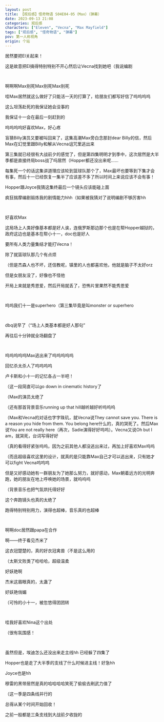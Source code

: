 ```yaml
---
layout: post
title: 【观后感】怪奇物语 S04E04-05（Max）（弹幕）
date: 2023-09-13 21:08
categories: 观后感
characters: ["Eleven", "Vecna", "Max Mayfield"]
tags: ["观后感", "怪奇物语", "弹幕"]
pov: 第一人称视角
origin: 个站
---
```


居然要把El关起来！

这是故意把El搞得特别特别不开心然后让Vecna找到她吧（我说编剧

<br>

啊啊啊Max别死Max别死Max别死

哇Max居然就这么做好了只能活一天的打算了，给朋友们都写好信了呜呜呜呜

这么坦荡赴死的我保证她会没事的

我保证十一会在最后一刻赶到的

呜呜呜呜好喜欢Max，好心疼

盲猜Billy演员又要被叫回来了，这集高潮Max旁白念那封dear Billy的信，然后Max在幻觉里跟Billy和解从Vecna诅咒里逃出来

第三集就已经很有大战前夕的感觉了，但是第四集明明才到季中，这次居然是大半季都是直接终局boss战了吗居然（Hopper都还没出来呢……

每集死一个的话这集讲道理应该轮到篮球队那个了，Max最坏也要等到下集才会有事，然后十一已经恢复一集半了应该差不多了所以时间上来说应该不会有事！

Hopper跟Joyce我猜这集终最后一个镜头应该能碰上面

疯狂揣摩编剧锻炼我的剧情能力hhh（如果被我猜对了说明编剧不够厉害hh

<br>

好喜欢Max

这局场上人类好像基本都是好人诶，连俄罗斯那边那个也是在帮Hopper越狱的，政府这边也是基本在帮小十一，doc也是好人

要所有人类力量集结才能打Vecna！

除了就篮球队那几个有点烦

（但是杰森人也不坏，还信教呢，镇里的人也都喜欢他，他就是脑子不太好orz

但是女朋友没了，好像也不怪他

开局上来就是秀恩爱，然后开局就丢了，恐怖片里果然不能秀恩爱

<br>

呜呜我们十一是superhero（第三集毕竟是叫monster or superhero

<br>

dbq说早了（“场上人类基本都是好人那句”

再往后十分钟就全场翻盘了

<br>

呜呜呜呜呜Max逃出来了呜呜呜呜呜

回忆杀太杀人了呜呜呜呜

卢卡斯和小十一的记忆各占一半吧！

（这一段简直可以go down in cinematic history了

（Max的演员太绝了

（还有那首背景音乐running up that hill越听越好听呜呜呜

（Max和Vecna的对话也字字珠玑，就Vecna说They cannot save you. There is a reason you hide from them. You belong here什么的，真的哭死了。然后Max说You are not really here（再次，Sadie演得好好呜呜）。Vecna又说Oh but I am，就哭死，台词写得好好

（真的看得好紧张呜呜，因为之前其他人都没逃出来过，再加上好喜欢Max呜呜

（而且超级喜欢这里的设计，就真的是只能靠Max自己才可以逃出来，只有她才可以fight Vecna呜呜呜

但是又好感动她有一群朋友为了她那么努力，就好感动，Max朝着远方的光明奔跑，她的朋友在地上呼唤她的场景，就呜呜呜

（背景音乐也把气氛烘托得好好

这个奔跑镜头也真的太绝了

跑得特别特别用力，演得也超棒，音乐真的也超棒

<br>

啊啊doc居然跟papa在合作

啊——终于看见杰米了

这衣冠楚楚的，真的好衣冠禽兽（不是这么用的

（太斯文败类了哈哈哈，超级温柔

好妖艳啊

杰米这眉眼真的，太蛊了

好妖艳俏媚

（可怜的小十一，被忽悠得团团转

<br>

哇我好喜欢Nina这个出处

（很有氛围感！

<br>

虽然但是，埃迪怎么还没出来走主线hh 已经躲了四集了

Hopper也是走了大半季的支线了什么时候进主线！好急hh

Joyce也是hh

穆雷的黑带居然是真的哈哈哈哈笑死了偷偷去刷武力值了

（这一季是四条线并行的

总得从某个时间开始回收！

之前一般都是三条支线到大战前夕收拢的
